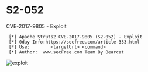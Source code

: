 # S2-052

CVE-2017-9805 - Exploit

```
 [*] Apache Struts2 CVE-2017-9805 (S2-052) - Exploit
 [*] 0day Info:https://secfree.com/article-333.html
 [*] Use:        <targetUrl> <command>
 [*] Author:  www.secFree.com Team By Bearcat
```

![exploit](https://github.com/iBearcat/S2-052/blob/master/exploit.jpg?raw=true)
